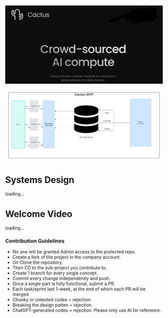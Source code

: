 <p align="center">
  <img src="assets/logoLarge.png" alt="Alt text"/>
</p>
<p align="center">
  <img src="assets/mvpOverview.png" alt="Alt text"/>
</p>

# Systems Design
loading...

# Welcome Video
loading... 

### Contribution Guidelines
- No one will be granted Admin access to the protected repo.
- Create a fork of the project in the company account.
- Git Clone the repository.
- Then CD to the sub-project you contribute to.
- Create 1 branch for every single concept.
- Commit every change independently and push.
- Once a single part is fully functional, submit a PR.
- Each task/sprint last 1-week, at the end of which each PR will be merged.
- Chunky or untested codes = rejection.
- Breaking the design patten = rejection.
- ChatGPT-generated codes = rejection. Please only use AI for reference.